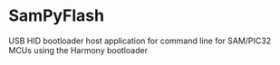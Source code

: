 # SamPyFlash
USB HID bootloader host application for command line for SAM/PIC32 MCUs using the Harmony bootloader
